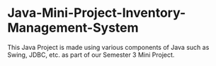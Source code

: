 # Java-Mini-Project-Inventory-Management-System
This Java Project is made using various components of Java such as Swing, JDBC, etc. as part of our Semester 3 Mini Project.
